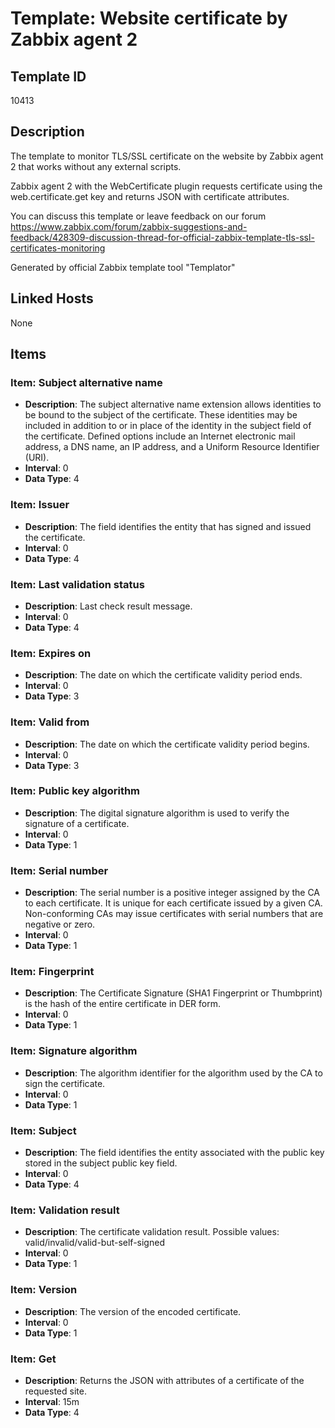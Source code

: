 # Template: Website certificate by Zabbix agent 2

## Template ID
10413

## Description
The template to monitor TLS/SSL certificate on the website by Zabbix agent 2 that works without any external scripts.

Zabbix agent 2 with the WebCertificate plugin requests certificate using the web.certificate.get key and returns JSON with certificate attributes.

You can discuss this template or leave feedback on our forum https://www.zabbix.com/forum/zabbix-suggestions-and-feedback/428309-discussion-thread-for-official-zabbix-template-tls-ssl-certificates-monitoring

Generated by official Zabbix template tool "Templator"

## Linked Hosts
None

## Items

### Item: Subject alternative name
- **Description**: The subject alternative name extension allows identities to be bound to the subject of the certificate.  These identities may be included in addition to or in place of the identity in the subject field of the certificate.  Defined options include an Internet electronic mail address, a DNS name, an IP address, and a Uniform Resource Identifier (URI).
- **Interval**: 0
- **Data Type**: 4

### Item: Issuer
- **Description**: The field identifies the entity that has signed and issued the certificate.
- **Interval**: 0
- **Data Type**: 4

### Item: Last validation status
- **Description**: Last check result message.
- **Interval**: 0
- **Data Type**: 4

### Item: Expires on
- **Description**: The date on which the certificate validity period ends.
- **Interval**: 0
- **Data Type**: 3

### Item: Valid from
- **Description**: The date on which the certificate validity period begins.
- **Interval**: 0
- **Data Type**: 3

### Item: Public key algorithm
- **Description**: The digital signature algorithm is used to verify the signature of a certificate.
- **Interval**: 0
- **Data Type**: 1

### Item: Serial number
- **Description**: The serial number is a positive integer assigned by the CA to each certificate. It is unique for each certificate issued by a given CA. Non-conforming CAs may issue certificates with serial numbers that are negative or zero.
- **Interval**: 0
- **Data Type**: 1

### Item: Fingerprint
- **Description**: The Certificate Signature (SHA1 Fingerprint or Thumbprint) is the hash of the entire certificate in DER form.
- **Interval**: 0
- **Data Type**: 1

### Item: Signature algorithm
- **Description**: The algorithm identifier for the algorithm used by the CA to sign the certificate.
- **Interval**: 0
- **Data Type**: 1

### Item: Subject
- **Description**: The field identifies the entity associated with the public key stored in the subject public key field.
- **Interval**: 0
- **Data Type**: 4

### Item: Validation result
- **Description**: The certificate validation result. Possible values: valid/invalid/valid-but-self-signed
- **Interval**: 0
- **Data Type**: 1

### Item: Version
- **Description**: The version of the encoded certificate.
- **Interval**: 0
- **Data Type**: 1

### Item: Get
- **Description**: Returns the JSON with attributes of a certificate of the requested site.
- **Interval**: 15m
- **Data Type**: 4

